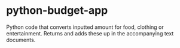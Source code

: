 # python-budget-app
Python code that converts inputted amount for food, clothing or entertainment. Returns and adds these up in the accompanying text documents.
